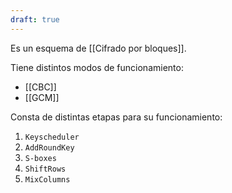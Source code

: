 ```yaml
---
draft: true
---
```


Es un esquema de [[Cifrado por bloques]].

Tiene distintos modos de funcionamiento:

- [[CBC]]
- [[GCM]]

Consta de distintas etapas para su funcionamiento:

1. `Keyscheduler`
2. `AddRoundKey`
3. `S-boxes`
4. `ShiftRows`
5. `MixColumns`
